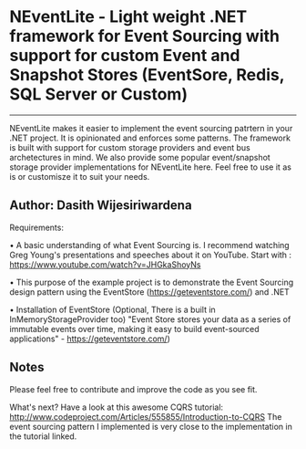 # NEventLite - Light weight .NET framework for Event Sourcing with support for custom Event and Snapshot Stores (EventSore, Redis, SQL Server or Custom)
---------------------------------
NEventLite makes it easier to implement the event sourcing patrtern in your .NET project. It is opinionated and enforces some patterns. The framework is built with support for custom storage providers and event bus archetectures in mind. We also provide some popular event/snapshot storage provider implementations for NEventLite here. Feel free to use it as is or customisze it to suit your needs.

Author: Dasith Wijesiriwardena
----------------------------------
Requirements:

•	A basic understanding of what Event Sourcing is. I recommend watching Greg Young's presentations and speeches about it on YouTube. 
Start with : https://www.youtube.com/watch?v=JHGkaShoyNs

• This purpose of the example project is to demonstrate the Event Sourcing design pattern using the EventStore (https://geteventstore.com/) and .NET

•	Installation of EventStore (Optional, There is a built in InMemoryStorageProvider too)
"Event Store stores your data as a series of immutable events over time, making it easy to build event-sourced applications" - https://geteventstore.com/)

Notes
------------------------------------
Please feel free to contribute and improve the code as you see fit.

What's next?
Have a look at this awesome CQRS tutorial: http://www.codeproject.com/Articles/555855/Introduction-to-CQRS
The event sourcing pattern I implemented is very close to the implementation in the tutorial linked.

